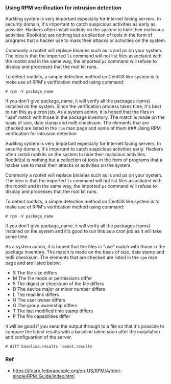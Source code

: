 ### Using RPM verification for intrusion detection

Auditing system is very important especially for Internet facing servers. In security domain, it's important to catch suspicious activities as early as possible. Hackers often install rootkits on the system to hide their malicious activities. Rootkit(s) are nothing but a collection of tools in the form of programs that a hacker use to mask their attacks or activities on the system.

Commonly a rootkit will replace binaries such as ls and ps on your system. The idea is that the imported ```ls``` command will not list files associated with the rootkit and in the same way, the imported ```ps``` command will refuse to display and processes that the root kit runs. 

To detect rootkits, a simple detection method on CentOS like system is to make use of RPM's verification method using command:
```
# rpm -V package_name
```
If you don't give package_name, it will verify all the packages (rpms) installed on the system. Since the verification process takes time, it's best to run this as a cron job.
As a system admin, it is hoped that the files in "use" match with those in the package inventory. The match is made on the basis of size, date stamp and md5 checksum. The elements that are checked are listed in the ```rpm``` man page and some of them ### Using RPM verification for intrusion detection

Auditing system is very important especially for Internet facing servers. In security domain, it's important to catch suspicious activities early. Hackers often install rootkits on the system to hide their malicious activities. Rootkit(s) is nothing but a collection of tools in the form of programs that a hacker use to mask their attacks or activities on the system.

Commonly a rootkit will replace binaries such as ls and ps on your system. The idea is that the imported ```ls``` command will not list files associated with the rootkit and in the same way, the imported ```ps``` command will refuse to display and processes that the root kit runs. 

To detect rootkits, a simple detection method on CentOS like system is to make use of RPM's verification method using command:
```
# rpm -V package_name
```
If you don't give package_name, it will verify all the packages (rpms) installed on the system and it's good to run this as a cron job as it will take some time.

As a system admin, it is hoped that the files in "use" match with those in the package inventory. The match is made on the basis of size, date stamp and md5 checksum. The elements that are checked are listed in the ```rpm``` man page and are listed below:
* S The file size differs
* M The file mode or permissions differ
* 5 The digest or checksum of the file differs
* D The device major or minor number differs
* L The read link differs
* U The user owner differs
* G The group ownership differs
* T The last modified time stamp differs
* P The file capabilities differ

It will be good if you send the output through to a file so that it's possible to campare the latest results with a baseline taken soon after the installation and configuartion of the server.
```
# diff baseline.results recent.results
```
### Ref
* https://jfearn.fedorapeople.org/en-US/RPM/4/html-single/RPM_Guide/index.html
